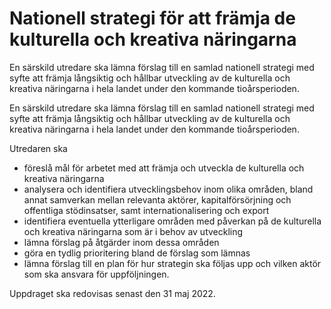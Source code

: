 # Nationell strategi för att främja de kulturella och kreativa näringarna

En särskild utredare ska lämna förslag till en samlad nationell strategi med
syfte att främja långsiktig och hållbar utveckling av de kulturella och kreativa
näringarna i hela landet under den kommande tioårsperioden.

En särskild utredare ska lämna förslag till en samlad nationell strategi med
syfte att främja långsiktig och hållbar utveckling av de kulturella och kreativa
näringarna i hela landet under den kommande tioårsperioden.

Utredaren ska

* föreslå mål för arbetet med att främja och utveckla de kulturella och
kreativa näringarna
* analysera och identifiera utvecklingsbehov inom olika områden, bland annat samverkan mellan relevanta aktörer, kapitalförsörjning och offentliga stödinsatser, samt internationalisering och export
* identifiera eventuella ytterligare områden med påverkan på de kulturella och kreativa näringarna som är i behov av utveckling
* lämna förslag på åtgärder inom dessa områden
* göra en tydlig prioritering bland de förslag som lämnas
* lämna förslag till en plan för hur strategin ska följas upp och vilken
aktör som ska ansvara för uppföljningen.

Uppdraget ska redovisas senast den 31 maj 2022.
